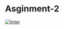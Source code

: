 # Asginment-2
 [![linter](https://github.com/aryan-torfehnejad/Asginment-2/workflows/linter/badge.svg)](https://github.com/marketplace/actions/super-linter)   
